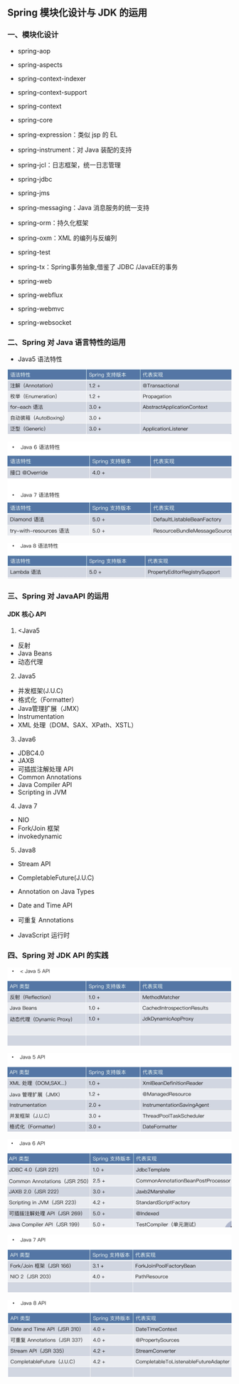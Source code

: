 ## Spring 模块化设计与 JDK 的运用

### 一、模块化设计

- spring-aop

- spring-aspects

- spring-context-indexer

- spring-context-support

- spring-context

- spring-core

- spring-expression：类似 jsp 的 EL

- spring-instrument：对 Java 装配的支持

- spring-jcl：日志框架，统一日志管理

- spring-jdbc

- spring-jms

- spring-messaging：Java 消息服务的统一支持

- spring-orm：持久化框架

- spring-oxm：XML 的编列与反编列

- spring-test

- spring-tx：Spring事务抽象,借鉴了 JDBC /JavaEE的事务

- spring-web

- spring-webflux

- spring-webmvc

- spring-websocket

  

### 二、Spring 对 Java 语言特性的运用

- Java5 语法特性

![](../spring/img/Java5%20语法特性.png)

![](../spring/img/Java6-7.png)

![Java8](../spring/img/Java8.png)

### 三、Spring 对 JavaAPI 的运用

#### JDK 核心 API

1.  <Java5

- 反射
- Java Beans
- 动态代理

2. Java5

- 并发框架(J.U.C)
- 格式化（Formatter）
- Java管理扩展（JMX）
- Instrumentation
- XML 处理（DOM、SAX、XPath、XSTL）

3. Java6

- JDBC4.0
- JAXB
- 可插拔注解处理 API
- Common Annotations
- Java Compiler API
- Scripting in JVM

4. Java 7

- NIO
- Fork/Join 框架
- invokedynamic

5. Java8

- Stream API

- CompletableFuture(J.U.C)
- Annotation on Java Types
- Date and Time API
- 可重复 Annotations
- JavaScript 运行时

### 四、Spring 对 JDK API 的实践

![<java5API](../spring/img/<java5API.png)

![Java5API](../spring/img/Java5API.png)

![Java6API](../spring/img/Java6API.png)

![Java7API](../spring/img/Java7API.png)

![Java8API](../spring/img/Java8API.png)

